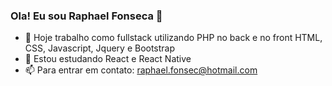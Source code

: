 ### Ola! Eu sou Raphael Fonseca 👋



- 🔭 Hoje trabalho como fullstack utilizando PHP no back e no front HTML, CSS, Javascript, Jquery e Bootstrap
- 🌱 Estou estudando React e React Native
- 📫 Para entrar em contato: raphael.fonsec@hotmail.com


